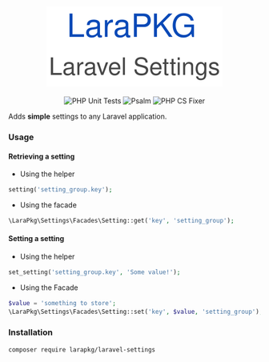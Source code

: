 <p align="center">
    <img src="logo.svg" alt="LaraPKG Laravel Settings">
    <br>
    <br>
    <img src="https://github.com/LaraPKG/laravel-settings/workflows/Tests/badge.svg" alt="PHP Unit Tests">
    <img src="https://github.com/LaraPKG/laravel-settings/workflows/Psalm/badge.svg" alt="Psalm">
    <img src="https://github.com/LaraPKG/laravel-settings/workflows/PHP%20CS%20Fixer/badge.svg" alt="PHP CS Fixer">
</p>

Adds **simple** settings to any Laravel application.

### Usage

#### Retrieving a setting

- Using the helper
```php
setting('setting_group.key');
```

- Using the facade
```php
\LaraPkg\Settings\Facades\Setting::get('key', 'setting_group');
```

#### Setting a setting

- Using the helper
```php
set_setting('setting_group.key', 'Some value!');
```

- Using the Facade
```php
$value = 'something to store';
\LaraPkg\Settings\Facades\Setting::set('key', $value, 'setting_group');
```

### Installation

```shell script
composer require larapkg/laravel-settings
```
